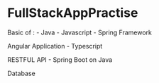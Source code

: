 # FullStackAppPractise

Basic of :
    - Java
    - Javascript 
    - Spring Framework

Angular Application
    - Typescript

RESTFUL API
    - Spring Boot on Java

Database
